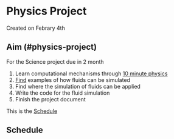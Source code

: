 # **Physics Project**
Created on Febrary 4th


## Aim (#physics-project)
For the Science project due in 2 month

1. Learn computational mechanisms through [10 minute physics](https://www.youtube.com/@TenMinutePhysics)
2. [Find](https://www.youtube.com/watch?v=rSKMYc1CQHE&t=35s&pp=ygUXZmx1aWQgc2ltdWxhdGlvbiBjb2Rpbmc%3D) examples of how fluids can be simulated
3. Find where the simulation of fluids can be applied
4. Write the code for the fluid simulation
5. Finish the project document

This is the [Schedule](#schedule)


## Schedule




